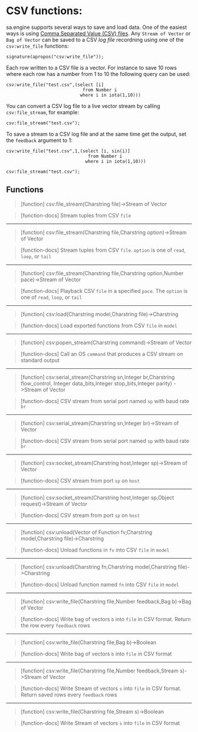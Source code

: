 # CSV functions:
sa.engine supports several ways to save and load data. One of the
easiest ways is using [Comma Separated Value (CSV)
files](https://en.wikipedia.org/wiki/Comma-separated_values).  Any
`Stream of Vector` or `Bag of Vector` can be saved to a CSV *log file*
recordning using one of the `csv:write_file` functions:

```LIVE
signature(apropos("csv:write_file"));
```

Each row written to a CSV file is a vector. For instance to save 10
rows where each row has a number from 1 to 10 the following query can
be used:

```LIVE
csv:write_file("test.csv",(select [i] 
                             from Number i 
                            where i in iota(1,10)))
```

You can convert a CSV log file to a live vector stream by calling
`csv:file_stream`, for example:

```LIVE
csv:file_stream("test.csv");
```

To save a stream to a CSV log file and at the same time get the
output, set the `feedback` argument to 1:

```LIVE
csv:write_file("test.csv",1,(select [i, sin(i)] 
                               from Number i 
                              where i in iota(1,10)))
```

```LIVE
csv:file_stream("test.csv");
```

## Functions

> [function]
> csv:file_stream(Charstring file)->Stream of Vector

> [function-docs]
> Stream tuples from CSV `file` 



___

> [function]
> csv:file_stream(Charstring file,Charstring option)->Stream of Vector

> [function-docs]
> Stream tuples from CSV `file`.
>      `option` is one of `read`, `loop`, or `tail` 



___

> [function]
> csv:file_stream(Charstring file,Charstring option,Number pace)->Stream of Vector

> [function-docs]
> Playback CSV `file` in a specified `pace`. 
>      The `option` is one of `read`, `loop`, or `tail` 



___

> [function]
> csv:load(Charstring model,Charstring file)->Charstring

> [function-docs]
> Load exported functions from CSV `file` in `model` 



___

> [function]
> csv:popen_stream(Charstring command)->Stream of Vector

> [function-docs]
> Call an OS `command` that produces a CSV stream on standard output 



___

> [function]
> csv:serial_stream(Charstring sn,Integer br,Charstring flow_control,
                 Integer data_bits,Integer stop_bits,Integer parity)
                 ->Stream of Vector

> [function-docs]
> CSV stream from serial port named `sp` with baud rate `br` 



___

> [function]
> csv:serial_stream(Charstring sn,Integer br)->Stream of Vector

> [function-docs]
> CSV stream from serial port named `sp` with baud rate `br` 



___

> [function]
> csv:socket_stream(Charstring host,Integer sp)->Stream of Vector

> [function-docs]
> CSV stream from port `sp` on `host` 



___

> [function]
> csv:socket_stream(Charstring host,Integer sp,Object request)->Stream of Vector

> [function-docs]
> CSV stream from port `sp` on `host` 



___

> [function]
> csv:unload(Vector of Function fv,Charstring model,Charstring file)->Charstring

> [function-docs]
> Unload functions in `fv` into CSV `file` in `model` 



___

> [function]
> csv:unload(Charstring fn,Charstring model,Charstring file)->Charstring

> [function-docs]
> Unload function named `fn` into CSV `file` in `model` 



___

> [function]
> csv:write_file(Charstring file,Number feedback,Bag b)->Bag of Vector

> [function-docs]
> Write bag of vectors `b` into `file` in CSV format.
>      Return the row every `feedback` rows 



___

> [function]
> csv:write_file(Charstring file,Bag b)->Boolean

> [function-docs]
> Write bag of vectors `b` into `file` in CSV format 



___

> [function]
> csv:write_file(Charstring file,Number feedback,Stream s)->Stream of Vector

> [function-docs]
> Write Stream of vectors `s` into `file` in CSV format.
>       Return saved rows every `feedback` rows 



___

> [function]
> csv:write_file(Charstring file,Stream s)->Boolean

> [function-docs]
> Write Stream of vectors `s` into `file` in CSV format 


